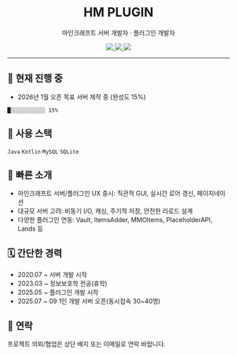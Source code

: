 <h1 align="center">HM PLUGIN</h1>
<p align="center">마인크래프트 서버 개발자 · 플러그인 개발자</p>

<div align="center">
  <a href="mailto:haemin.kim52@gmail.com">
    <img src="https://img.shields.io/badge/Gmail-d14836?style=for-the-badge&logo=Gmail&logoColor=white" />
  </a>
  <a href="https://haemin1.notion.site/27e87de6a481803cba6cefc0291f0306?v=28187de6a481808d9f16000c0b8705df">
    <img src="https://img.shields.io/badge/Notion-000000?style=for-the-badge&logo=Notion&logoColor=white" />
  </a>
  <a href="https://www.youtube.com/channel/UCAtXOzY2Jnh7RYYD1D6FVZg">
    <img src="https://img.shields.io/badge/YouTube-FF0000?style=for-the-badge&logo=YouTube&logoColor=white" />
  </a>
</div>

---

## 🚧 현재 진행 중
- 2026년 1월 오픈 목표 서버 제작 중 (완성도 15%)

``█░░░░░░░░░░░ 15%``

## 🧰 사용 스택
`Java` `Kotlin` `MySQL` `SQLite`


## 📌 빠른 소개
- 마인크래프트 서버/플러그인 UX 중시: 직관적 GUI, 실시간 로어 갱신, 페이지네이션
- 대규모 서버 고려: 비동기 I/O, 캐싱, 주기적 저장, 안전한 리로드 설계
- 다양한 플러그인 연동: Vault, ItemsAdder, MMOItems, PlaceholderAPI, Lands 등

## 🗓 간단한 경력
- 2020.07 ~ 서버 개발 시작  
- 2023.03 ~ 정보보호학 전공(휴학)  
- 2025.05 ~ 플러그인 개발 시작  
- 2025.07 ~ 09 1인 개발 서버 오픈(동시접속 30~40명)

## 📮 연락
프로젝트 의뢰/협업은 상단 배지 또는 이메일로 연락 바랍니다.
